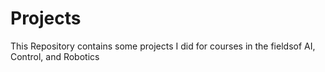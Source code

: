 # Projects
This Repository contains some projects I did for courses in the fieldsof AI, Control, and Robotics
